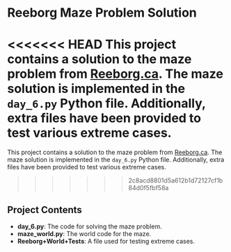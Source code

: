 # Reeborg Maze Problem Solution

<<<<<<< HEAD
This project contains a solution to the maze problem from [Reeborg.ca](reeborg.ca/). The maze solution is implemented in the `day_6.py` Python file. Additionally, extra files have been provided to test various extreme cases.
=======
This project contains a solution to the maze problem from [Reeborg.ca](https://reeborg.ca/). The maze solution is implemented in the `day_6.py` Python file. Additionally, extra files have been provided to test various extreme cases.
>>>>>>> 2c8acd8801d5a612b1d72127cf1b84d0f5fbf58a

## Project Contents

- **day_6.py**: The code for solving the maze problem.
- **maze_world.py**: The world code for the maze.
- **Reeborg+World+Tests**: A file used for testing extreme cases.
